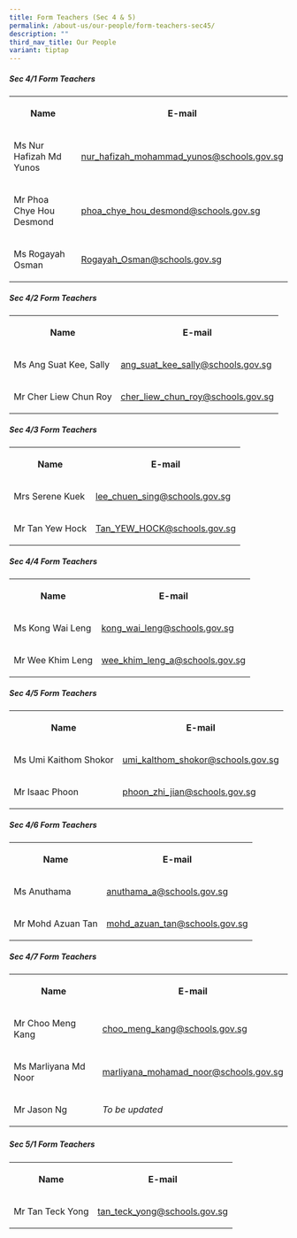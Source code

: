 ```yaml
---
title: Form Teachers (Sec 4 & 5)
permalink: /about-us/our-people/form-teachers-sec45/
description: ""
third_nav_title: Our People
variant: tiptap
---
```

<h5>Sec 4/1 Form Teachers</h5>
<table style="minWidth: 50px">
<colgroup>
<col>
<col>
</colgroup>
<tbody>
<tr>
<th rowspan="1" colspan="1">
<p>Name</p>
</th>
<th rowspan="1" colspan="1">
<p>E-mail</p>
</th>
</tr>
<tr>
<td rowspan="1" colspan="1">
<p>Ms Nur Hafizah Md Yunos</p>
</td>
<td rowspan="1" colspan="1">
<p><a href="mailto:nur_hafizah_mohammad_yunos@schools.gov.sg" rel="noopener noreferrer nofollow" target="_blank">nur_hafizah_mohammad_yunos@schools.gov.sg</a>
</p>
</td>
</tr>
<tr>
<td rowspan="1" colspan="1">
<p>Mr Phoa Chye Hou Desmond</p>
</td>
<td rowspan="1" colspan="1">
<p><a href="mailto:phoa_chye_hou_desmond@schools.gov.sg" rel="noopener noreferrer nofollow" target="_blank">phoa_chye_hou_desmond@schools.gov.sg</a>
</p>
</td>
</tr>
<tr>
<td rowspan="1" colspan="1">
<p>Ms Rogayah Osman</p>
</td>
<td rowspan="1" colspan="1">
<p><a href="mailto:Rogayah_Osman@schools.gov.sg" rel="noopener noreferrer nofollow" target="_blank">Rogayah_Osman@schools.gov.sg</a>
</p>
</td>
</tr>
</tbody>
</table>
<h5>Sec 4/2 Form Teachers</h5>
<table style="minWidth: 50px">
<colgroup>
<col>
<col>
</colgroup>
<tbody>
<tr>
<th rowspan="1" colspan="1">
<p>Name</p>
</th>
<th rowspan="1" colspan="1">
<p>E-mail</p>
</th>
</tr>
<tr>
<td rowspan="1" colspan="1">
<p>Ms&nbsp;Ang Suat Kee, Sally</p>
</td>
<td rowspan="1" colspan="1">
<p><a href="mailto:ang_suat_kee_sally@schools.gov.sg" rel="noopener noreferrer nofollow" target="_blank">ang_suat_kee_sally@schools.gov.sg</a>
</p>
</td>
</tr>
<tr>
<td rowspan="1" colspan="1">
<p>Mr Cher Liew Chun Roy</p>
</td>
<td rowspan="1" colspan="1">
<p><a href="mailto:cher_liew_chun_roy@schools.gov.sg" rel="noopener noreferrer nofollow" target="_blank">cher_liew_chun_roy@schools.gov.sg</a>
</p>
</td>
</tr>
</tbody>
</table>
<h5>Sec 4/3 Form Teachers</h5>
<table style="minWidth: 50px">
<colgroup>
<col>
<col>
</colgroup>
<tbody>
<tr>
<th rowspan="1" colspan="1">
<p>Name</p>
</th>
<th rowspan="1" colspan="1">
<p>E-mail</p>
</th>
</tr>
<tr>
<td rowspan="1" colspan="1">
<p>Mrs Serene Kuek</p>
</td>
<td rowspan="1" colspan="1">
<p><a href="mailto:lee_chuen_sing@schools.gov.sg" rel="noopener noreferrer nofollow" target="_blank">lee_chuen_sing@schools.gov.sg</a>
</p>
</td>
</tr>
<tr>
<td rowspan="1" colspan="1">
<p>Mr Tan Yew Hock</p>
</td>
<td rowspan="1" colspan="1">
<p><a href="mailto:Tan_YEW_HOCK@schools.gov.sg" rel="noopener noreferrer nofollow" target="_blank">Tan_YEW_HOCK@schools.gov.sg</a>
</p>
</td>
</tr>
</tbody>
</table>
<h5>Sec 4/4 Form Teachers</h5>
<table style="minWidth: 50px">
<colgroup>
<col>
<col>
</colgroup>
<tbody>
<tr>
<th rowspan="1" colspan="1">
<p>Name</p>
</th>
<th rowspan="1" colspan="1">
<p>E-mail</p>
</th>
</tr>
<tr>
<td rowspan="1" colspan="1">
<p>Ms Kong Wai Leng</p>
</td>
<td rowspan="1" colspan="1">
<p><a href="mailto:kong_wai_leng@schools.gov.sg" rel="noopener noreferrer nofollow" target="_blank">kong_wai_leng@schools.gov.sg</a>
</p>
</td>
</tr>
<tr>
<td rowspan="1" colspan="1">
<p>Mr Wee Khim Leng</p>
</td>
<td rowspan="1" colspan="1">
<p><a href="mailto:wee_khim_leng_a@schools.gov.sg" rel="noopener noreferrer nofollow" target="_blank">wee_khim_leng_a@schools.gov.sg</a>
</p>
</td>
</tr>
</tbody>
</table>
<h5>Sec 4/5 Form Teachers</h5>
<table style="minWidth: 50px">
<colgroup>
<col>
<col>
</colgroup>
<tbody>
<tr>
<th rowspan="1" colspan="1">
<p>Name</p>
</th>
<th rowspan="1" colspan="1">
<p>E-mail</p>
</th>
</tr>
<tr>
<td rowspan="1" colspan="1">
<p>Ms Umi Kaithom Shokor</p>
</td>
<td rowspan="1" colspan="1">
<p><a href="mailto:umi_kalthom_shokor@schools.gov.sg" rel="noopener noreferrer nofollow" target="_blank">umi_kalthom_shokor@schools.gov.sg</a>
</p>
</td>
</tr>
<tr>
<td rowspan="1" colspan="1">
<p>Mr Isaac Phoon</p>
</td>
<td rowspan="1" colspan="1">
<p><a href="mailto:phoon_zhi_jian@schools.gov.sg" rel="noopener noreferrer nofollow" target="_blank">phoon_zhi_jian@schools.gov.sg</a>
</p>
</td>
</tr>
</tbody>
</table>
<h5>Sec 4/6 Form Teachers</h5>
<table style="minWidth: 50px">
<colgroup>
<col>
<col>
</colgroup>
<tbody>
<tr>
<th rowspan="1" colspan="1">
<p>Name</p>
</th>
<th rowspan="1" colspan="1">
<p>E-mail</p>
</th>
</tr>
<tr>
<td rowspan="1" colspan="1">
<p>Ms Anuthama</p>
</td>
<td rowspan="1" colspan="1">
<p><a href="mailto:anuthama_a@schools.gov.sg" rel="noopener noreferrer nofollow" target="_blank">anuthama_a@schools.gov.sg</a>
</p>
</td>
</tr>
<tr>
<td rowspan="1" colspan="1">
<p>Mr Mohd Azuan Tan</p>
</td>
<td rowspan="1" colspan="1">
<p><a href="mailto:mohd_azuan_tan@schools.gov.sg" rel="noopener noreferrer nofollow" target="_blank">mohd_azuan_tan@schools.gov.sg</a>
</p>
</td>
</tr>
</tbody>
</table>
<h5>Sec 4/7 Form Teachers</h5>
<table style="minWidth: 50px">
<colgroup>
<col>
<col>
</colgroup>
<tbody>
<tr>
<th rowspan="1" colspan="1">
<p>Name</p>
</th>
<th rowspan="1" colspan="1">
<p>E-mail</p>
</th>
</tr>
<tr>
<td rowspan="1" colspan="1">
<p>Mr Choo Meng Kang</p>
</td>
<td rowspan="1" colspan="1">
<p><a href="mailto:choo_meng_kang@schools.gov.sg" rel="noopener noreferrer nofollow" target="_blank">choo_meng_kang@schools.gov.sg</a>
</p>
</td>
</tr>
<tr>
<td rowspan="1" colspan="1">
<p>Ms Marliyana Md Noor</p>
</td>
<td rowspan="1" colspan="1">
<p><a href="mailto:marliyana_mohamad_noor@schools.gov.sg" rel="noopener noreferrer nofollow" target="_blank">marliyana_mohamad_noor@schools.gov.sg</a>
</p>
</td>
</tr>
<tr>
<td rowspan="1" colspan="1">
<p>Mr Jason Ng</p>
</td>
<td rowspan="1" colspan="1">
<p><em>To be updated</em>
</p>
</td>
</tr>
</tbody>
</table>
<h5></h5>
<h5>Sec 5/1 Form Teachers</h5>
<table style="minWidth: 50px">
<colgroup>
<col>
<col>
</colgroup>
<tbody>
<tr>
<th rowspan="1" colspan="1">
<p>Name</p>
</th>
<th rowspan="1" colspan="1">
<p>E-mail</p>
</th>
</tr>
<tr>
<td rowspan="1" colspan="1">
<p>Mr Tan Teck Yong</p>
</td>
<td rowspan="1" colspan="1">
<p><a href="mailto:tan_teck_yong@schools.gov.sg" rel="noopener noreferrer nofollow" target="_blank">tan_teck_yong@schools.gov.sg</a>
</p>
</td>
</tr>
</tbody>
</table>
<p></p>